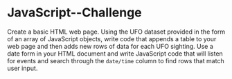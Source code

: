 # JavaScript--Challenge
Create a basic HTML web page. Using the UFO dataset provided in the form of an array of JavaScript objects, write code that appends a table to your web page and then adds new rows of data for each UFO sighting.  Use a date form in your HTML document and write JavaScript code that will listen for events and search through the `date/time` column to find rows that match user input. 

